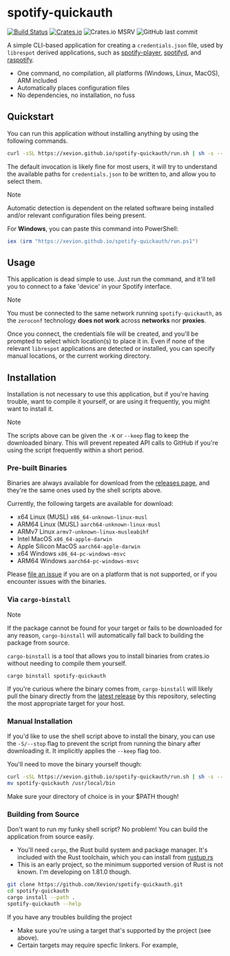 # spotify-quickauth

[![Build Status](https://github.com/Xevion/spotify-quickauth/workflows/Build/badge.svg)](https://github.com/Xevion/spotify-quickauth/actions)
[![Crates.io](https://img.shields.io/crates/v/spotify-quickauth.svg)](https://crates.io/crates/spotify-quickauth)
![Crates.io MSRV](https://img.shields.io/crates/msrv/spotify-quickauth)
![GitHub last commit](https://img.shields.io/github/last-commit/Xevion/spotify-quickauth)
<!-- TODO: Add testing status badge -->


A simple CLI-based application for creating a `credentials.json` file, used by `librespot` derived applications, such as [spotify-player][spotify-player], [spotifyd][spotifyd], and [raspotify][raspotify].

- One command, no compilation, all platforms (Windows, Linux, MacOS), ARM included
- Automatically places configuration files
- No dependencies, no installation, no fuss

## Quickstart

You can run this application without installing anything by using the following commands.

```bash
curl -sSL https://xevion.github.io/spotify-quickauth/run.sh | sh -s --
```

The default invocation is likely fine for most users, it will try to understand the available paths for `credentials.json` to be written to, and allow you to select them.

>[!NOTE]
> Automatic detection is dependent on the related software being installed and/or relevant configuration files being present.

For **Windows**, you can paste this command into PowerShell:

```powershell
iex (irm "https://xevion.github.io/spotify-quickauth/run.ps1")
```

## Usage

This application is dead simple to use. Just run the command, and it'll tell you to connect to a fake 'device' in your Spotify interface.

>[!NOTE]
> You must be connected to the same network running `spotify-quickauth`, as the `zeroconf` technology **does not work** across **networks** nor **proxies**. 

Once you connect, the credentials file will be created, and you'll be prompted to select which location(s) to place it in. Even if none of the relevant `librespot` applications are detected or installed, you can specify manual locations, or the current working directory.

## Installation

Installation is not necessary to use this application, but if you're having trouble, want to compile it yourself, or are using it frequently, you might want to install it.

>[!NOTE]
>The scripts above can be given the `-K` or `--keep` flag to keep the downloaded binary. This will prevent repeated API calls to GitHub if you're using the script frequently within a short period.


### Pre-built Binaries

Binaries are always available for download from the [releases page][latestRelease], and they're the same ones used by the shell scripts above.

Currently, the following targets are available for download:
- x64 Linux (MUSL) `x86_64-unknown-linux-musl`
- ARM64 Linux (MUSL) `aarch64-unknown-linux-musl`
- ARMv7 Linux `armv7-unknown-linux-musleabihf`
- Intel MacOS `x86_64-apple-darwin`
- Apple Silicon MacOS `aarch64-apple-darwin`
- x64 Windows `x86_64-pc-windows-msvc`
- ARM64 Windows `aarch64-pc-windows-msvc`

Please [file an issue][new-issue] if you are on a platform that is not supported, or if you encounter issues with the binaries.

### Via `cargo-binstall`

>[!NOTE]
> If the package cannot be found for your target or fails to be downloaded for any reason, `cargo-binstall` will automatically fall back to building the package from source.

`cargo-binstall` is a tool that allows you to install binaries from crates.io without needing to compile them yourself.

```
cargo binstall spotify-quickauth
```

If you're curious where the binary comes from, `cargo-binstall` will likely pull the binary directly from the [latest release][latestRelease] by this repository, selecting the most appropriate target for your host.


### Manual Installation

If you'd like to use the shell script above to install the binary, you can use the `-S/--stop` flag to prevent the script from running the binary after downloading it. It implicitly applies the `--keep` flag too.

You'll need to move the binary yourself though:

```bash
curl -sSL https://xevion.github.io/spotify-quickauth/run.sh | sh -s -- -S
mv spotify-quickauth /usr/local/bin
```

Make sure your directory of choice is in your $PATH though!

### Building from Source

Don't want to run my funky shell script? No problem! You can build the application from source easily.

- You'll need `cargo`, the Rust build system and package manager. It's included with the Rust toolchain, which you can install from [rustup.rs][rustup]
- This is an early project, so the minimum supported version of Rust is not known. I'm developing on 1.81.0 though.

```bash
git clone https://github.com/Xevion/spotify-quickauth.git
cd spotify-quickauth
cargo install --path .
spotify-quickauth --help
```

If you have any troubles building the project
- Make sure you're using a target that's supported by the project (see above).
- Certain targets may require specfic linkers. For example, 

[latestRelease]: https://github.com/Xevion/spotify-quickauth/releases/latest/
[spotify-player]: https://github.com/aome510/spotify-player
[spotifyd]: https://github.com/Spotifyd/spotifyd
[raspotify]: https://github.com/dtcooper/raspotify
[rustup]: https://rustup.rs
[git]: https://git-scm.com
[binstall]: https://github.com/cargo-bins/cargo-binstall
[quickinstall]: https://github.com/cargo-bins/cargo-quickinstall
[binstall-installation]: https://github.com/cargo-bins/cargo-binstall#installation
[new-issue]: https://github.com/Xevion/spotify-quickauth/issues/new